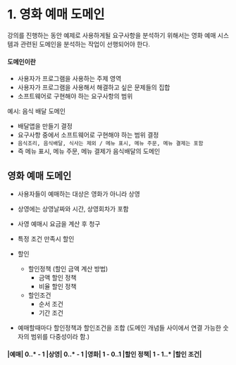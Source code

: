 # 1. 영화 예매 도메인

강의를 진행하는 동안 예제로 사용하게될 요구사항을 분석하기 위해서는 영화 예매 시스템과 관련된 도메인을 분석하는 작업이 선행되어야 한다.

#### 도메인이란

-   사용자가 프로그램을 사용하는 주제 영역
-   사용자가 프로그램을 사용해서 해결하고 싶은 문제들의 집합
-   소프트웨어로 구현해야 하는 요구사항의 범위

예시: 음식 배달 도메인

-   배달앱을 만들기 결정
-   요구사항 중에서 소프트웨어로 구현해야 하는 범위 결정
-   `음식조리, 음식배달, 식사는 제외 / 메뉴 표시, 메뉴 주문, 메뉴 결제는 포함`
-   즉 메뉴 표시, 메뉴 주문, 메뉴 결제가 음식배달의 도메인

## 영화 예매 도메인

-   사용자들이 예매하는 대상은 영화가 아니라 상영
-   상영에는 상영날짜와 시간, 상영회차가 포함
-   사영 예매시 요금을 계산 후 청구
-   특정 조건 만족시 할인
-   할인

    -   할인정책 (할인 금액 계산 방법)
        -   금액 할인 정책
        -   비율 할인 정책
    -   할인조건
        -   순서 조건
        -   기간 조건

-   예매할때마다 할인정책과 할인조건을 조합 (도메인 개념들 사이에서 연결 가능한 숫자의 범위를 다중성이라 함.)

#### |예매| 0..\* - 1 |상영| 0..\* - 1 |영화| 1 - 0..1 |할인 정책| 1 - 1..\* |할인 조건|
